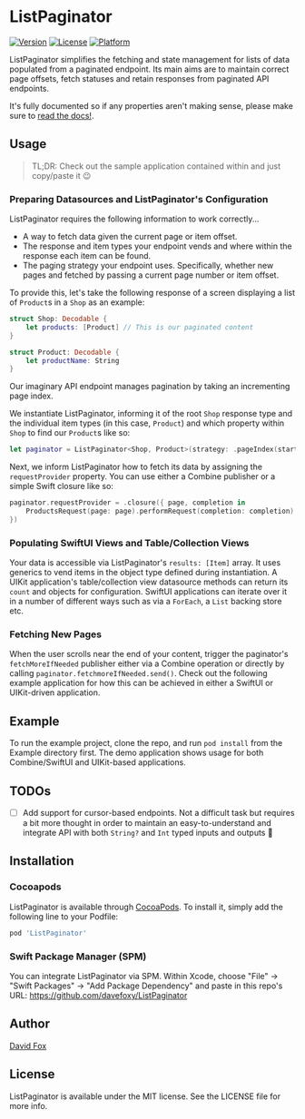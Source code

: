 # ListPaginator

[![Version](https://img.shields.io/cocoapods/v/ListPaginator.svg?style=flat)](https://cocoapods.org/pods/ListPaginator)
[![License](https://img.shields.io/cocoapods/l/ListPaginator.svg?style=flat)](https://cocoapods.org/pods/ListPaginator)
[![Platform](https://img.shields.io/cocoapods/p/ListPaginator.svg?style=flat)](https://cocoapods.org/pods/ListPaginator)

ListPaginator simplifies the fetching and state management for lists of data populated from a paginated endpoint. Its main aims are to maintain correct page offsets, fetch statuses and retain responses from paginated API endpoints.

It's fully documented so if any properties aren't making sense, please make sure to [read the docs!](). 

## Usage

> TL;DR: Check out the sample application contained within and just copy/paste it 😉

### Preparing Datasources and ListPaginator's Configuration

ListPaginator requires the following information to work correctly...

- A way to fetch data given the current page or item offset.
- The response and item types your endpoint vends and where within the response each item can be found.
- The paging strategy your endpoint uses. Specifically, whether new pages and fetched by passing a current page number or item offset.

To provide this, let's take the following response of a screen displaying a list of `Product`s in a `Shop` as an example:

```swift
struct Shop: Decodable {
    let products: [Product] // This is our paginated content
}

struct Product: Decodable {
    let productName: String
}
```

Our imaginary API endpoint manages pagination by taking an incrementing page index.

We instantiate ListPaginator, informing it of the root `Shop` response type and the individual item types (in this case, `Product`) and which property within `Shop` to find our `Product`s like so:

```swift
let paginator = ListPaginator<Shop, Product>(strategy: .pageIndex(startingFrom: 1), responseItemsKeyPath: \.products)
```

Next, we inform ListPaginator how to fetch its data by assigning the `requestProvider` property. You can use either a Combine publisher or a simple Swift closure like so:

```swift
paginator.requestProvider = .closure({ page, completion in
    ProductsRequest(page: page).performRequest(completion: completion)
})
```

### Populating SwiftUI Views and Table/Collection Views

Your data is accessible via ListPaginator's `results: [Item]` array. It uses generics to vend items in the object type defined during instantiation. A UIKit application's table/collection view datasource methods can return its `count` and objects for configuration. SwiftUI applications can iterate over it in a number of different ways such as via a `ForEach`, a `List` backing store etc.

### Fetching New Pages

When the user scrolls near the end of your content, trigger the paginator's `fetchMoreIfNeeded` publisher either via a Combine operation or directly by calling `paginator.fetchmoreIfNeeded.send()`. Check out the following example application for how this can be achieved in either a SwiftUI or UIKit-driven application.

## Example

To run the example project, clone the repo, and run `pod install` from the Example directory first.
The demo application shows usage for both Combine/SwiftUI and UIKit-based applications.

## TODOs

- [ ] Add support for cursor-based endpoints. Not a difficult task but requires a bit more thought in order to maintain an easy-to-understand and integrate API with both `String?` and `Int` typed inputs and outputs 🤔

## Installation

### Cocoapods

ListPaginator is available through [CocoaPods](https://cocoapods.org). To install
it, simply add the following line to your Podfile:

```ruby
pod 'ListPaginator'
```

### Swift Package Manager (SPM)

You can integrate ListPaginator via SPM. Within Xcode, choose "File" -> "Swift Packages" -> "Add Package Dependency" and paste in this repo's URL: https://github.com/davefoxy/ListPaginator

## Author

[David Fox](https://github.com/davefoxy/)


## License

ListPaginator is available under the MIT license. See the LICENSE file for more info.
